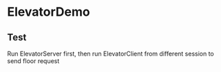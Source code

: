 # ElevatorDemo

## Test
Run ElevatorServer first, then run ElevatorClient from different session to send floor request
